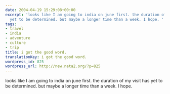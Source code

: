 ```yaml
---
date: 2004-04-19 15:29:08+00:00
excerpt: 'looks like I am going to india on june first. the duration of my visit has
  yet to be determined. but maybe a longer time than a week. I hope. '
tags:
- travel
- india
- adventure
- culture
- trip
title: i got the good word.
translationKey: i got the good word.
wordpress_id: 825
wordpress_url: http://new.nata2.org/?p=825
---
```


looks like I am going to india on june first. the duration of my visit has yet to be determined. but maybe a longer time than a week. I hope.